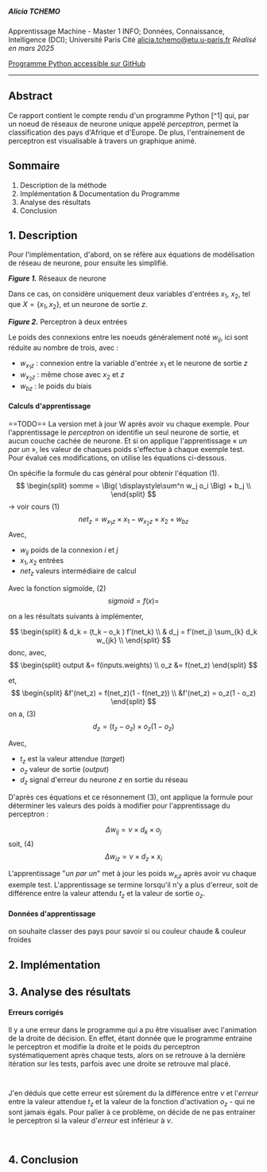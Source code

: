##### Alicia TCHEMO
Apprentissage Machine - Master 1 INFO; Données, Connaissance, Intelligence (DCI); Université Paris Cité
alicia.tchemo@etu.u-paris.fr
*Réalisé en mars 2025*

[Programme Python accessible sur GitHub](https://github.com/alipascal/neural-networks-perceptron)

---

## Abstract

Ce rapport contient le compte rendu d'un programme Python [^1] qui, par un noeud de réseaux de neurone unique appelé *perceptron*, permet la classification des pays d'Afrique et d'Europe. De plus, l'entrainement de perceptron est visualisable à travers un graphique animé. 

## Sommaire
1. Description de la méthode
2. Implémentation & Documentation du Programme
3. Analyse des résultats
4. Conclusion

## 1. Description

Pour l'implémentation, d'abord, on se réfère aux équations de modélisation de réseau de neurone, pour ensuite les simplifié. 

***Figure 1.*** Réseaux de neurone

Dans ce cas, on considère uniquement deux variables d'entrées $x_1$, $x_2$, tel que $X = \{ x_1, x_2 \}$, et un neurone de sortie $z$.


***Figure 2.*** Perceptron à deux entrées

Le poids des connexions entre les noeuds généralement noté $w_{ij}$, ici sont réduite au nombre de trois, avec : 
- $w_{x_1z}$ : connexion entre la variable d'entrée $x_1$ et le neurone de sortie $z$
- $w_{x_2z}$ : même chose avec $x_2$ et $z$
- $w_{bz}$ : le poids du biais

#### Calculs d'apprentissage

==TODO== La version met à jour W après avoir vu chaque exemple.
Pour l'apprentissage le *perceptron* on identifie un seul neurone de sortie, et aucun couche cachée de neurone. Et si on applique l'apprentissage « *un par un* », les valeur de chaques poids s'effectue à chaque exemple test. Pour évalué ces modifications, on utilise les équations ci-dessous.

On spécifie la formule du cas général pour obtenir l'équation $(1)$.
$$
\begin{split}
somme = \Big( \displaystyle\sum^n w_j o_i \Big) + b_j \\
\end{split}
$$
-> voir cours
$(1)$
$$
\begin{equation}
net_z = w_{x_1z} \times x_1 - w_{x_2z} \times x_2 + w_{bz}
\end{equation}
$$
Avec,
- $w_{ij}$ poids de la connexion $i$ et $j$ 
- $x_1, x_2$ entrées
- $net_z$ valeurs intermédiaire de calcul



Avec la fonction sigmoïde,
$(2)$
$$
sigmoid = f(x) = 
$$

on a les résultats suivants à implémenter,

$$
\begin{split}
& d_k = (t_k – o_k ) f’(net_k) \\
& d_j = f’(net_j) \sum_{k} d_k w_{jk} \\
\end{split}
$$
donc, avec,
$$
\begin{split}
output &= f(inputs.weights) \\
o_z &= f(net_z)
\end{split}
$$

et,
$$
\begin{split}
	&f'(net_z) = f(net_z)(1 - f(net_z)) \\
    &f'(net_z) = o_z(1 - o_z)
\end{split}
$$
on a,
$(3)$
$$
d_z = (t_z - o_z) \times o_z(1 - o_z)
$$

Avec,
- $t_z$ est la valeur attendue (*target*)
- $o_z$ valeur de sortie (*output*)
- $d_z$ signal d'erreur du neurone $z$ en sortie du réseau

D'après ces équations et ce résonnement (3), ont applique la formule pour déterminer les valeurs des poids à modifier pour l'apprentissage du perceptron :

$$
\Delta w_{ij} = \nu \times d_k \times o_j
$$
soit,
$(4)$
$$
\Delta w_{iz} = \nu \times d_z \times x_i
$$

L'apprentissage "*un par un*" met à jour les poids $w_{x_iz}$ après avoir vu chaque exemple test. L'apprentissage se termine lorsqu'il n'y a plus d'erreur, soit de différence entre la valeur attendu $t_z$ et la valeur de sortie $o_z$.


#### Données d'apprentissage

on souhaite classer des pays pour savoir si 
ou couleur chaude & couleur froides

## 2. Implémentation


## 3. Analyse des résultats


#### Erreurs corrigés

Il y a une erreur dans le programme qui a pu être visualiser avec l'animation de la droite de décision. En effet, étant donnée que le programme entraine le perceptron et modifie la droite et le poids du perceptron systématiquement après chaque tests, alors on se retrouve à la dernière itération sur les tests, parfois avec une droite se retrouve mal placé.
```pseudocode


```
J'en déduis que cette erreur est sûrement du la différence entre $\nu$ et l'*erreur* entre la valeur attendue $t_z$ et la valeur de la fonction d'activation $o_z$ - qui ne sont jamais égals.
Pour palier à ce problème, on décide de ne pas entrainer le perceptron si la valeur d'*erreur* est inférieur à $\nu$.
```pseudocode


```

## 4. Conclusion
